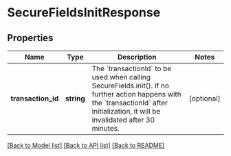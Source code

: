 # SecureFieldsInitResponse

## Properties
Name | Type | Description | Notes
------------ | ------------- | ------------- | -------------
**transaction_id** | **string** | The &#x60;transactionId&#x60; to be used when calling SecureFields.init(). If no further action happens with the &#x60;transactionId&#x60; after initialization, it will be invalidated after 30 minutes. | [optional] 

[[Back to Model list]](../../README.md#documentation-for-models) [[Back to API list]](../../README.md#documentation-for-api-endpoints) [[Back to README]](../../README.md)


